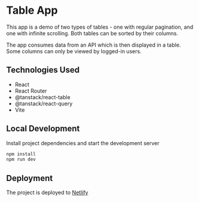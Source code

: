 # Table App

This app is a demo of two types of tables - one with regular pagination, and one with infinite scrolling. Both tables can be sorted by their columns.

The app consumes data from an API which is then displayed in a table. Some columns can only be viewed by logged-in users.

## Technologies Used

- React
- React Router
- @tanstack/react-table
- @tanstack/react-query
- Vite

## Local Development

Install project dependencies and start the development server

```bash
npm install
npm run dev
```

## Deployment

The project is deployed to [Netlify](https://www.netlify.com/)
